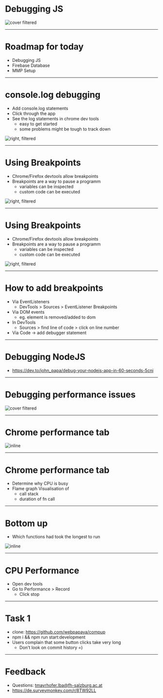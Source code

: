 # Debugging JS

![cover filtered](assets/background_3.jpg)

----

# Roadmap for today

- Debugging JS
- Firebase Database
- MMP Setup

----

# console.log debugging

- Add console.log statements
- Click through the app
- See the log statements in chrome dev tools
  - easy to get started
  - some problems might be tough to track down

![right, filtered](assets/background_1.jpg)

----

# Using Breakpoints

- Chrome/Firefox devtools allow breakpoints
- Breakpoints are a way to pause a programm
  - variables can be inspected
  - custom code can be executed

![right, filtered](assets/background_2.jpg)

----

# Using Breakpoints

- Chrome/Firefox devtools allow breakpoints
- Breakpoints are a way to pause a programm
  - variables can be inspected
  - custom code can be executed

![right, filtered](assets/background_3.jpg)

----

# How to add breakpoints

- Via EventListeners
  - DevTools > Sources > EventListener Breakpoints
- Via DOM events
  - eg. element is removed/added to dom
- In DevTools
  - Sources > find line of code > click on line number
- Via Code -> add debugger statement

----

# Debugging NodeJS

- <https://dev.to/john_papa/debug-your-nodejs-app-in-60-seconds-5cni>

---

# Debugging performance issues

![cover filtered](assets/background_4.jpg)

----

# Chrome performance tab

![inline](assets/flamegraph.png)

----

# Chrome performance tab

- Determine why CPU is busy
- Flame graph Visualisation of
  - call stack
  - duration of fn call

----

# Bottom up

- Which functions had took the longest to run

![inline](assets/bottom_up.png)

----

# CPU Performance

- Open dev tools
- Go to Performance > Record
  - Click stop

----

# Task 1

- clone: <https://github.com/webpapaya/compup>
- npm i && npm run start:development
- Users complain that some button clicks take very long
  - Don't look on commit history =)

---
# Feedback

- Questions: tmayrhofer.lba@fh-salzburg.ac.at
- <https://de.surveymonkey.com/r/8TW92LL>
